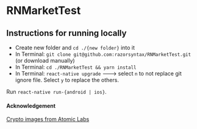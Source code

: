 # RNMarketTest


## Instructions for running locally

* Create new folder and `cd ./{new folder}` into it
* In Terminal: `git clone git@github.com:razorsyntax/RNMarketTest.git` (or download manually)
* In Terminal: `cd ./RNMarketTest && yarn install`
* In Terminal: `react-native upgrade` ---> select `n` to not replace git ignore file. Select `y` to replace the others.

Run `react-native run-{android | ios}`.


#### Acknowledgement
[Crypto images from Atomic Labs](https://github.com/atomiclabs/cryptocurrency-icons)
